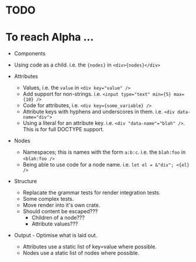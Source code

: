 # TODO

# To reach Alpha ...

  * Components

  * Using code as a child. i.e. the `{nodes}` in `<div>{nodes}</div>`

  * Attributes
    * Values, i.e. the `value` in `<div key="value" />`
    * Add support for non-strings. i.e. `<input type="text" min={5} max={10} />`
    * Code for attributes, i.e. `<div key={some_variable} />`
    * Attribute keys with hyphens and underscores in them. i.e. `<div data-name="div">`
    * Using a literal for an attribute key. i.e. `<div "data-name"="blah" />`. This is for full DOCTYPE support.

  * Nodes
    * Namespaces; this is names with the form `a:b:c`. i.e. the `blah:foo` in `<blah:foo />`
    * Being able to use code for a node name. i.e. `let el = &"div"; <{el} />`

  * Structure
    * Replacate the grammar tests for render integration tests.
    * Some complex tests.
    * Move render into it's own crate.
    * Should content be escaped???
      * Children of a node???
      * Attribute values???

  * Output - Optimise what is laid out.
    * Attributes use a static list of key=value where possible.
    * Nodes use a static list of nodes where possible.
